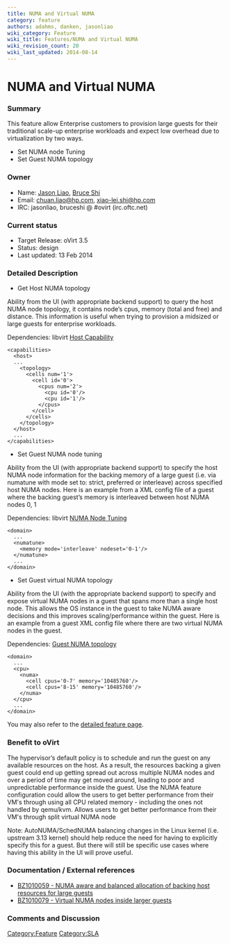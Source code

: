 ```yaml
---
title: NUMA and Virtual NUMA
category: feature
authors: adahms, danken, jasonliao
wiki_category: Feature
wiki_title: Features/NUMA and Virtual NUMA
wiki_revision_count: 20
wiki_last_updated: 2014-08-14
---
```


# NUMA and Virtual NUMA

### Summary

This feature allow Enterprise customers to provision large guests for their traditional scale-up enterprise workloads and expect low overhead due to virtualization by two ways.

*   Set NUMA node Tuning
*   Set Guest NUMA topology

### Owner

*   Name: [ Jason Liao](User:JasonLiao), [ Bruce Shi](User:BruceShi)
*   Email: <chuan.liao@hp.com>, <xiao-lei.shi@hp.com>
*   IRC: jasonliao, bruceshi @ #ovirt (irc.oftc.net)

### Current status

*   Target Release: oVirt 3.5
*   Status: design
*   Last updated: 13 Feb 2014

### Detailed Description

*   Get Host NUMA topology

Ability from the UI (with appropriate backend support) to query the host NUMA node topology, it contains node’s cpus, memory (total and free) and distance. This information is useful when trying to provision a midsized or large guests for enterprise workloads.

Dependencies: libvirt [Host Capability](http://libvirt.org/guide/html/Application_Development_Guide-Connections-Capability_Info.html)

    <capabilities>
      <host>
      ...
        <topology>
          <cells num='1'>
            <cell id='0'>
              <cpus num='2'>
                <cpu id='0'/>
                <cpu id='1'/>
              </cpus>
            </cell>
          </cells>
        </topology>
      </host>
      ...
    </capabilities>

*   Set Guest NUMA node tuning

Ability from the UI (with appropriate backend support) to specify the host NUMA node information for the backing memory of a large guest (i.e. via numatune with mode set to: strict, preferred or interleave) across specified host NUMA nodes. Here is an example from a XML config file of a guest where the backing guest’s memory is interleaved between host NUMA nodes 0, 1

Dependencies: libvirt [NUMA Node Tuning](http://libvirt.org/formatdomain.html#elementsNUMATuning)

    <domain>
      ...
      <numatune> 
        <memory mode='interleave' nodeset='0-1'/> 
      </numatune>
      ...
    </domain>

*   Set Guest virtual NUMA topology

Ability from the UI (with the appropriate backend support) to specify and expose virtual NUMA nodes in a guest that spans more than a single host node. This allows the OS instance in the guest to take NUMA aware decisions and this improves scaling/performance within the guest. Here is an example from a guest XML config file where there are two virtual NUMA nodes in the guest.

Dependencies: [Guest NUMA topology](http://libvirt.org/formatdomain.html#elementsCPU)

    <domain>
      ...
      <cpu> 
        <numa> 
          <cell cpus='0-7' memory='10485760'/> 
          <cell cpus='8-15' memory='10485760'/> 
        </numa> 
      </cpu>
      ...
    </domain>

You may also refer to the [detailed feature page](http://www.ovirt.org/Features/Detailed_NUMA_and_Virtual_NUMA).

### Benefit to oVirt

The hypervisor’s default policy is to schedule and run the guest on any available resources on the host. As a result, the resources backing a given guest could end up getting spread out across multiple NUMA nodes and over a period of time may get moved around, leading to poor and unpredictable performance inside the guest. Use the NUMA feature configuration could allow the users to get better performance from their VM's through using all CPU related memory - including the ones not handled by qemu/kvm. Allows users to get better performance from their VM's through split virtual NUMA node

Note: AutoNUMA/SchedNUMA balancing changes in the Linux kernel (i.e. upstream 3.13 kernel) should help reduce the need for having to explicitly specify this for a guest. But there will still be specific use cases where having this ability in the UI will prove useful.

### Documentation / External references

*   [BZ1010059 - NUMA aware and balanced allocation of backing host resources for large guests](https://bugzilla.redhat.com/show_bug.cgi?id=1010059)
*   [BZ1010079 - Virtual NUMA nodes inside larger guests](https://bugzilla.redhat.com/show_bug.cgi?id=1010079)

### Comments and Discussion

<Category:Feature> <Category:SLA>
